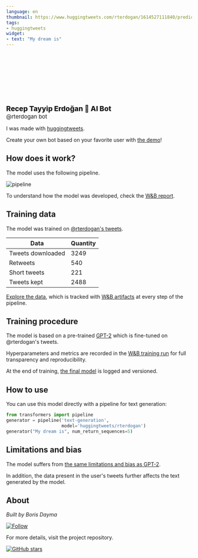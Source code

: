 ```yaml
---
language: en
thumbnail: https://www.huggingtweets.com/rterdogan/1614527111840/predictions.png
tags:
- huggingtweets
widget:
- text: "My dream is"
---
```


<div>
<div style="width: 132px; height:132px; border-radius: 50%; background-size: cover; background-image: url('https://pbs.twimg.com/profile_images/1151410974240444416/yVvaD7hU_400x400.jpg')">
</div>
<div style="margin-top: 8px; font-size: 19px; font-weight: 800">Recep Tayyip Erdoğan 🤖 AI Bot </div>
<div style="font-size: 15px">@rterdogan bot</div>
</div>

I was made with [huggingtweets](https://github.com/borisdayma/huggingtweets).

Create your own bot based on your favorite user with [the demo](https://colab.research.google.com/github/borisdayma/huggingtweets/blob/master/huggingtweets-demo.ipynb)!

## How does it work?

The model uses the following pipeline.

![pipeline](https://github.com/borisdayma/huggingtweets/blob/master/img/pipeline.png?raw=true)

To understand how the model was developed, check the [W&B report](https://app.wandb.ai/wandb/huggingtweets/reports/HuggingTweets-Train-a-model-to-generate-tweets--VmlldzoxMTY5MjI).

## Training data

The model was trained on [@rterdogan's tweets](https://twitter.com/rterdogan).

| Data | Quantity |
| --- | --- |
| Tweets downloaded | 3249 |
| Retweets | 540 |
| Short tweets | 221 |
| Tweets kept | 2488 |

[Explore the data](https://wandb.ai/wandb/huggingtweets/runs/3i7hhtpy/artifacts), which is tracked with [W&B artifacts](https://docs.wandb.com/artifacts) at every step of the pipeline.

## Training procedure

The model is based on a pre-trained [GPT-2](https://huggingface.co/gpt2) which is fine-tuned on @rterdogan's tweets.

Hyperparameters and metrics are recorded in the [W&B training run](https://wandb.ai/wandb/huggingtweets/runs/1p07wu1v) for full transparency and reproducibility.

At the end of training, [the final model](https://wandb.ai/wandb/huggingtweets/runs/1p07wu1v/artifacts) is logged and versioned.

## How to use

You can use this model directly with a pipeline for text generation:

```python
from transformers import pipeline
generator = pipeline('text-generation',
                     model='huggingtweets/rterdogan')
generator("My dream is", num_return_sequences=5)
```

## Limitations and bias

The model suffers from [the same limitations and bias as GPT-2](https://huggingface.co/gpt2#limitations-and-bias).

In addition, the data present in the user's tweets further affects the text generated by the model.

## About

*Built by Boris Dayma*

[![Follow](https://img.shields.io/twitter/follow/borisdayma?style=social)](https://twitter.com/intent/follow?screen_name=borisdayma)

For more details, visit the project repository.

[![GitHub stars](https://img.shields.io/github/stars/borisdayma/huggingtweets?style=social)](https://github.com/borisdayma/huggingtweets)
